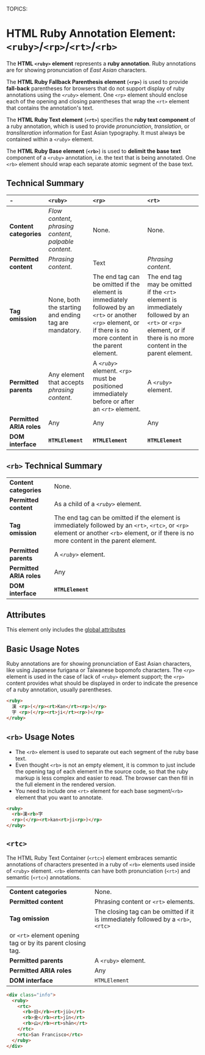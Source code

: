 TOPICS: <ruby>
        <rp>
        <rt>
        <rb>
        <rtc>

# HTML Ruby Annotation Element: `<ruby>`/`<rp>`/`<rt>`/`<rb>`

The **HTML `<ruby>` element** represents a **ruby annotation**. Ruby annotations are for showing
pronunciation of *East Asian* characters.

The **HTML Ruby Fallback Parenthesis element** (**`<rp>`**) is used to provide **fall-back**
parentheses for
browsers that do not support display of ruby annotations using the *`<ruby>`* element. One `<rp>`
element should enclose each of the opening and closing parentheses that wrap the `<rt>` element
that contains the annotation's text.

The **HTML Ruby Text element** (**`<rt>`**) specifies the **ruby text component** of a ruby annotation,
which is used to provide *pronunciation*, *translation*, or *transliteration* information for East Asian
typography. It must always be contained within a *`<ruby>`* element.

The **HTML Ruby Base element** (**`<rb>`**) is used to **delimit the base text** component of a `<ruby>`
annotation, i.e. the text that is being annotated. One `<rb>` element should wrap each separate
atomic segment of the base text.

## Technical Summary

| - | `<ruby>` | `<rp>` | `<rt>` |
| :-- | :-- | :-- | :-- |
| **Content categories** | *Flow content*, *phrasing content*, *palpable content*. | None. | None. |
| **Permitted content** | *Phrasing content*.| Text | *Phrasing content*. |
| **Tag omission** | None, both the starting and ending tag are mandatory. | The end tag can be omitted if the element is immediately followed by an `<rt>` or another `<rp>` element, or if there is no more content in the parent element. | The end tag may be omitted if the `<rt>` element is immediately followed by an `<rt>` or `<rp>` element, or if there is no more content in the parent element. |
| **Permitted parents** | Any element that accepts *phrasing content*.| A *`<ruby>`* element. `<rp>` must be positioned immediately before or after an *`<rt>`* element. | A *`<ruby>`* element. |
| **Permitted ARIA roles** | Any | Any | Any |
| **DOM interface** | **`HTMLElement`** | **`HTMLElement`** | **`HTMLElement`** |

## `<rb>` Technical Summary

|  |  |
| :-- | :-- |
| **Content categories** | None. |
| **Permitted content** | As a child of a *`<ruby>`* element.|
| **Tag omission** | The end tag can be omitted if the element is immediately followed by an `<rt>`, `<rtc>`, or `<rp>` element or another `<rb>` element, or if there is no more content in the parent element. |
| **Permitted parents** | A *`<ruby>`* element. |
| **Permitted ARIA roles** | Any |
| **DOM interface** | **`HTMLElement`** |

## Attributes

This element only includes the [global attributes](/en/webfrontend/HTML_Global_Attributes)

## Basic Usage Notes

Ruby annotations are for showing pronunciation of East Asian characters, like using Japanese
furigana or Taiwanese bopomofo characters. The *`<rp>`* element is used in the case of lack of `<ruby>`
element support; the `<rp>` content provides what should be displayed in order to indicate the
presence of a ruby annotation, usually parentheses.

```html
<ruby>
  漢 <rp>(</rp><rt>Kan</rt><rp>)</rp>
  字 <rp>(</rp><rt>ji</rt><rp>)</rp>
</ruby>
```

## `<rb>` Usage Notes

- The *`<rb>`* element is used to separate out each segment
of the ruby base text.
- Even thought `<rb>` is not an empty element, it is common to just include the opening tag of each
element in the source code, so that the ruby markup is less complex and easier to read. The browser
can then fill in the full element in the rendered version.
- You need to include one `<rt>` element for each base segment/`<rb>` element that you want to annotate.

```html
<ruby>
  <rb>漢<rb>字
  <rp>(</rp><rt>kan<rt>ji<rp>)</rp>
</ruby>
```

## `<rtc>`

The HTML Ruby Text Container (`<rtc>`) element embraces semantic annotations of characters
presented in a ruby of `<rb>` elements used inside of `<ruby>` element. `<rb>` elements can have
both pronunciation (`<rt>`) and semantic (`<rtc>`) annotations.

|  |  |
| :-- | :-- |
| **Content categories** | None.
| **Permitted content** | Phrasing content or `<rt>` elements.
| **Tag omission** | The closing tag can be omitted if it is immediately followed by a `<rb>`, `<rtc>`
or `<rt>` element opening tag or by its parent closing tag. |
| **Permitted parents** | A `<ruby>` element. |
| **Permitted ARIA roles** | Any |
| **DOM interface** | `HTMLElement` |

```html
<div class="info">
  <ruby>
    <rtc>
      <rb>旧</rb><rt>jiù</rt>
      <rb>金</rb><rt>jīn</rt>
      <rb>山</rb><rt>shān</rt>
    </rtc>
    <rtc>San Francisco</rtc>
  </ruby>
</div>
```

